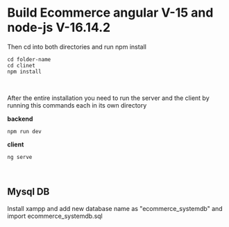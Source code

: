 
# Build Ecommerce angular V-15 and node-js V-16.14.2

Then cd into both directories and run npm install

```
cd folder-name
cd clinet
npm install

```

<br/>

After the entire installation you need to run the server and the client by running this commands each in its own directory

**backend**

```
npm run dev
```

**client**

```
ng serve
```

<br/>

## Mysql DB

Install xampp and add new database name as "ecommerce_systemdb" and import ecommerce_systemdb.sql
<br/>

